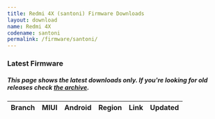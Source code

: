 ```yaml
---
title: Redmi 4X (santoni) Firmware Downloads
layout: download
name: Redmi 4X
codename: santoni
permalink: /firmware/santoni/
---
```


### Latest Firmware
##### This page shows the latest downloads only. If you're looking for old releases check [the archive](/archive/firmware/santoni/).

<div class="table-responsive-md" id="table-wrapper">
<table id="firmware" class="display dt-responsive nowrap compact table table-striped table-hover table-sm">
    <thead class="thead-dark">
        <tr>
            <th>Branch</th>
            <th>MIUI</th>
            <th>Android</th>
            <th>Region</th>
            <th>Link</th>
            <th>Updated</th>
        </tr>
    </thead>
    <script>loadFirmwareDownloads('santoni', 'latest')</script>
</table>
</div>
